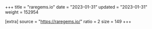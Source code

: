 +++
title = "raregems.io"
date = "2023-01-31"
updated = "2023-01-31"
weight = 152954

[extra]
source = "https://raregems.io/"
ratio = 2
size = 149
+++
